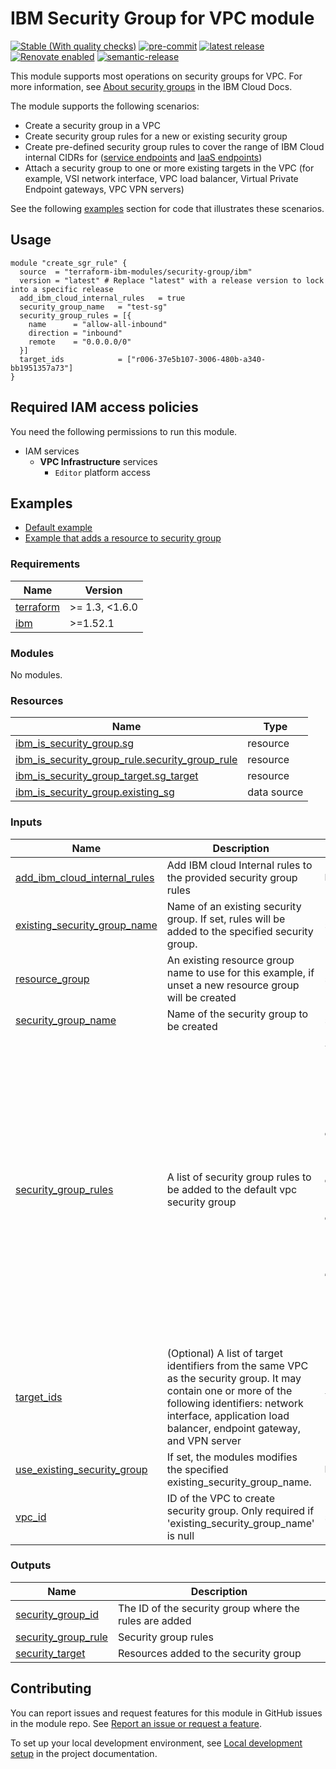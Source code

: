 <!-- BEGIN MODULE HOOK -->

# IBM Security Group for VPC module
<!-- UPDATE BADGE: Update the link for the following badge-->
[![Stable (With quality checks)](https://img.shields.io/badge/Status-Stable%20(With%20quality%20checks)-green)](https://terraform-ibm-modules.github.io/documentation/#/badge-status)
[![pre-commit](https://img.shields.io/badge/pre--commit-enabled-brightgreen?logo=pre-commit&logoColor=white)](https://github.com/pre-commit/pre-commit)
[![latest release](https://img.shields.io/github/v/release/terraform-ibm-modules/terraform-ibm-security-group?logo=GitHub&sort=semver)](https://github.com/terraform-ibm-modules/terraform-ibm-security-group/releases/latest)
[![Renovate enabled](https://img.shields.io/badge/renovate-enabled-brightgreen.svg)](https://renovatebot.com/)
[![semantic-release](https://img.shields.io/badge/%20%20%F0%9F%93%A6%F0%9F%9A%80-semantic--release-e10079.svg)](https://github.com/semantic-release/semantic-release)


This module supports most operations on security groups for VPC. For more information, see [About security groups](https://cloud.ibm.com/docs/vpc?topic=vpc-using-security-groups) in the IBM Cloud Docs.

The module supports the following scenarios:
- Create a security group in a VPC
- Create security group rules for a new or existing security group
- Create pre-defined security group rules to cover the range of IBM Cloud internal CIDRs for ([service endpoints](https://cloud.ibm.com/docs/vpc?topic=vpc-service-endpoints-for-vpc#cloud-service-endpoints) and [IaaS endpoints](https://cloud.ibm.com/docs/vpc?topic=vpc-service-endpoints-for-vpc#infrastructure-as-a-service-iaas-endpoints))
- Attach a security group to one or more existing targets in the VPC (for example, VSI network interface, VPC load balancer, Virtual Private Endpoint gateways, VPC VPN servers)

See the following [examples](#Examples) section for code that illustrates these scenarios.

## Usage

```hcl
module "create_sgr_rule" {
  source  = "terraform-ibm-modules/security-group/ibm"
  version = "latest" # Replace "latest" with a release version to lock into a specific release
  add_ibm_cloud_internal_rules   = true
  security_group_name   = "test-sg"
  security_group_rules = [{
    name      = "allow-all-inbound"
    direction = "inbound"
    remote    = "0.0.0.0/0"
  }]
  target_ids            = ["r006-37e5b107-3006-480b-a340-bb1951357a73"]
}
```

## Required IAM access policies

You need the following permissions to run this module.

- IAM services
    - **VPC Infrastructure** services
        - `Editor` platform access

## Examples

- [ Default example](examples/default)
- [ Example that adds a resource to security group](examples/sg-target-example)
<!-- END EXAMPLES HOOK -->
<!-- BEGINNING OF PRE-COMMIT-TERRAFORM DOCS HOOK -->
### Requirements

| Name | Version |
|------|---------|
| <a name="requirement_terraform"></a> [terraform](#requirement\_terraform) | >= 1.3, <1.6.0 |
| <a name="requirement_ibm"></a> [ibm](#requirement\_ibm) | >=1.52.1 |

### Modules

No modules.

### Resources

| Name | Type |
|------|------|
| [ibm_is_security_group.sg](https://registry.terraform.io/providers/IBM-Cloud/ibm/latest/docs/resources/is_security_group) | resource |
| [ibm_is_security_group_rule.security_group_rule](https://registry.terraform.io/providers/IBM-Cloud/ibm/latest/docs/resources/is_security_group_rule) | resource |
| [ibm_is_security_group_target.sg_target](https://registry.terraform.io/providers/IBM-Cloud/ibm/latest/docs/resources/is_security_group_target) | resource |
| [ibm_is_security_group.existing_sg](https://registry.terraform.io/providers/IBM-Cloud/ibm/latest/docs/data-sources/is_security_group) | data source |

### Inputs

| Name | Description | Type | Default | Required |
|------|-------------|------|---------|:--------:|
| <a name="input_add_ibm_cloud_internal_rules"></a> [add\_ibm\_cloud\_internal\_rules](#input\_add\_ibm\_cloud\_internal\_rules) | Add IBM cloud Internal rules to the provided security group rules | `bool` | `false` | no |
| <a name="input_existing_security_group_name"></a> [existing\_security\_group\_name](#input\_existing\_security\_group\_name) | Name of an existing security group. If set, rules will be added to the specified security group. | `string` | `null` | no |
| <a name="input_resource_group"></a> [resource\_group](#input\_resource\_group) | An existing resource group name to use for this example, if unset a new resource group will be created | `string` | `null` | no |
| <a name="input_security_group_name"></a> [security\_group\_name](#input\_security\_group\_name) | Name of the security group to be created | `string` | `"test-sg"` | no |
| <a name="input_security_group_rules"></a> [security\_group\_rules](#input\_security\_group\_rules) | A list of security group rules to be added to the default vpc security group | <pre>list(<br>    object({<br>      name      = string<br>      direction = string<br>      remote    = string<br>      tcp = optional(<br>        object({<br>          port_max = optional(number)<br>          port_min = optional(number)<br>        })<br>      )<br>      udp = optional(<br>        object({<br>          port_max = optional(number)<br>          port_min = optional(number)<br>        })<br>      )<br>      icmp = optional(<br>        object({<br>          type = optional(number)<br>          code = optional(number)<br>        })<br>      )<br>    })<br>  )</pre> | `[]` | no |
| <a name="input_target_ids"></a> [target\_ids](#input\_target\_ids) | (Optional) A list of target identifiers from the same VPC as the security group. It may contain one or more of the following identifiers: network interface, application load balancer, endpoint gateway, and VPN server | `list(string)` | `[]` | no |
| <a name="input_use_existing_security_group"></a> [use\_existing\_security\_group](#input\_use\_existing\_security\_group) | If set, the modules modifies the specified existing\_security\_group\_name. | `bool` | `false` | no |
| <a name="input_vpc_id"></a> [vpc\_id](#input\_vpc\_id) | ID of the VPC to create security group. Only required if 'existing\_security\_group\_name' is null | `string` | `null` | no |

### Outputs

| Name | Description |
|------|-------------|
| <a name="output_security_group_id"></a> [security\_group\_id](#output\_security\_group\_id) | The ID of the security group where the rules are added |
| <a name="output_security_group_rule"></a> [security\_group\_rule](#output\_security\_group\_rule) | Security group rules |
| <a name="output_security_target"></a> [security\_target](#output\_security\_target) | Resources added to the security group |
<!-- END OF PRE-COMMIT-TERRAFORM DOCS HOOK -->
<!-- BEGIN CONTRIBUTING HOOK -->

<!-- Leave this section as is so that your module has a link to local development environment set up steps for contributors to follow -->
## Contributing

You can report issues and request features for this module in GitHub issues in the module repo. See [Report an issue or request a feature](https://github.com/terraform-ibm-modules/.github/blob/main/.github/SUPPORT.md).

To set up your local development environment, see [Local development setup](https://terraform-ibm-modules.github.io/documentation/#/local-dev-setup) in the project documentation.
<!-- Source for this readme file: https://github.com/terraform-ibm-modules/common-dev-assets/tree/main/module-assets/ci/module-template-automation -->
<!-- END CONTRIBUTING HOOK -->
